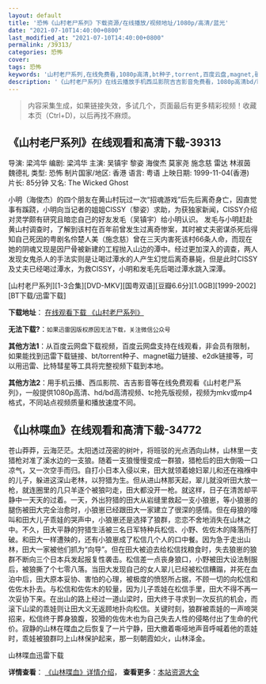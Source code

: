```yaml
---
layout: default
title: '恐怖《山村老尸系列》下载资源/在线播放/视频地址/1080p/高清/蓝光'
date: "2021-07-10T14:40:00+0800"
last_modified_at: "2021-07-10T14:40:00+0800"
permalink: /39313/
categories: 恐怖
cover:
tags: 恐怖
keywords: '山村老尸系列,在线免费看,1080p高清,bt种子,torrent,百度云盘,magnet,磁力链,迅雷下载资源'
description: '《山村老尸系列》在线云播放手机西瓜影院吉吉影音免费看，1080p高清bd/hd未删减完整版和tc抢先枪版，mkv/mp4格式，附带bt/torrent种子、magnet/磁力链、百度云盘、网盘资源迅雷下载链接'
---
```


>内容采集生成，如果链接失效，多试几个，页面最后有更多精彩视频！收藏本页（Ctrl+D)，以后再找不麻烦。


## 《山村老尸系列》在线观看和高清下载-39313

导演: 梁鸿华 编剧: 梁鸿华 主演: 吴镇宇 黎姿 海俊杰 莫家尧 施念慈 雷达 林淑茵 魏德礼 类型: 恐怖 制片国家/地区: 香港 语言: 粤语 上映日期: 1999-11-04(香港) 片长: 85分钟 又名: The Wicked Ghost

小明（海俊杰）的四个朋友在黄山村玩过一次“招魂游戏”后先后离奇身亡，因直觉事有蹊跷，小明向当记者的姐姐CISSY（黎姿）求助，为获独家新闻，CISSY介绍对灵学颇有研究且暗恋自己的好友发毛（吴镇宇）给小明认识。 发毛与小明赶赴黄山村调查时，了解到该村在百年前曾发生过离奇惨案，其时被丈夫密谋杀死后得知自己死因的粤剧名伶楚人美（施念慈）曾在三天内害死该村66条人命，而现在她的阴魂又现是因尸骨被新建的工程抛入山边的潭中。经过更加深入的调查，两人发现女鬼杀人的手法实则是让喝过潭水的人产生幻觉后离奇暴毙，但是此时CISSY及丈夫已经喝过潭水，为救CISSY，小明和发毛先后喝过潭水跳入深潭。


[山村老尸系列][1-3合集][DVD-MKV][国粤双语][豆瓣6.6分][1.0GB][1999-2002][BT下载/迅雷下载]

**下载地址**： [在线观看下载 《山村老尸系列》](https://www.btdx8.com/torrent/the_wicked_ghost_1999.html) 


**无法下载?**：`如果迅雷因版权原因无法下载，关注微信公众号 `

**其他方法1**：从百度云网盘下载视频，百度云网盘支持在线观看，非会员有限制，如果能找到迅雷下载链接、bt/torrent种子、magnet磁力链接、e2dk链接等，可以用迅雷、比特彗星等工具将完整视频下载到本地。

**其他方法2**：用手机云播、西瓜影院、吉吉影音等在线免费观看《山村老尸系列》，一般提供1080p高清、hd/bd高清视频、tc抢先版视频，视频为mkv或mp4格式，不同站点视频质量和播放速度不同。


## 《山林喋血》在线观看和高清下载-34772

苍山莽莽，云海茫茫。太阳透过茂密的树叶，将班驳的光点洒向山林，山林里一支猎枪对准了溪水边的一支狼。随着一支狼慢慢变成一群狼，猎枪后的田大倒吸一口凉气，又一次空手而归。自打小日本入侵以来，田大就领着媳妇翠儿和还在襁褓中的儿子，躲进这深山老林，以狩猎为生。但从进山林那天起，翠儿就没听田大放一枪，就连圈里的几只羊逐个被狼叼走，田大都没开一枪。就这样，日子在清苦却平静中一天天的过着。</span>一天，外出狩猎的田大从岩缝里救起一支小狼崽，等小狼崽的腿伤被田大完全治愈时，小狼崽已经跟田大一家建立了很深的感情。但在母狼的嚎叫和田大儿子乖娃的哭声中，小狼崽还是选择了狼群，恋恋不舍地消失在山林之中。不久，田大平静的狩猎生活被三名日军特种兵松信、小野、佐佐木的降落所打破。和田大一样遭殃的，还有小狼崽成了松信几个人的口中餐。</span>因为急于走出山林，田大一家被他们抓为“向导”。但在田大被迫去给松信找粮食时，失去狼崽的狼群不断向三个日本兵发起报复性袭击。松信差一点丧身狼口，小野被田大设法制服后，被狼撕了个七零八落。当田大发现自己的女人翠儿已经被松信糟蹋，并死在血泊中后，田大原本妥协、害怕的心理，被极度的愤怒所占据，不顾一切的向松信和佐佐木扑去。</span>与松信和佐佐木的较量，因为儿子乖娃在松信手里，田大不得不再一次妥协下来。在出山的路上经过一道山梁时，田大终于寻求到一次反抗的机会，而滚下山梁的乖娃则让田大义无返顾地扑向松信。关键时刻，狼群被乖娃的一声啼哭招来，松信终于葬身狼腹，狡猾的佐佐木也为自己失去人性的侵略付出了生命的代价。寂静的山林在喋血之后恢复了一片宁静，田大撤着嘶哑地声音呼喊着他的乖娃时，乖娃被狼群叼上山林保护起来，那一刻朝霞如火，山林泽金。</span>


山林喋血迅雷下载

**详情查看**： [《山林喋血》详情介绍](/movie/34772/)， **查看更多**：[本站资源大全](/movie/t/all/)


